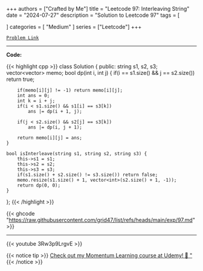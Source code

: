 
+++
authors = ["Crafted by Me"]
title = "Leetcode 97: Interleaving String"
date = "2024-07-27"
description = "Solution to Leetcode 97"
tags = [
    
]
categories = [
    "Medium"
]
series = ["Leetcode"]
+++



[`Problem Link`](https://leetcode.com/problems/interleaving-string/description/)

---

**Code:**

{{< highlight cpp >}}
class Solution {
public:
    string s1, s2, s3;
    vector<vector<int>> memo;
    bool dp(int i, int j) {
        if(i == s1.size() && j == s2.size()) return true;

        if(memo[i][j] != -1) return memo[i][j];
        int ans = 0;
        int k = i + j;
        if(i < s1.size() && s1[i] == s3[k])
            ans |= dp(i + 1, j);
        
        if(j < s2.size() && s2[j] == s3[k])
            ans |= dp(i, j + 1);
        
        return memo[i][j] = ans;
    }
    
    bool isInterleave(string s1, string s2, string s3) {
        this->s1 = s1;
        this->s2 = s2;
        this->s3 = s3;
        if(s1.size() + s2.size() != s3.size()) return false;
        memo.resize(s1.size() + 1, vector<int>(s2.size() + 1, -1));
        return dp(0, 0);
    }
};
{{< /highlight >}}

{{< ghcode "https://raw.githubusercontent.com/grid47/list/refs/heads/main/exp/97.md" >}}

---

{{< youtube 3Rw3p9LrgvE >}}

{{< notice tip >}}
[Check out my Momentum Learning course at Udemy! 🚀 "](https://www.udemy.com/course/blind-75-the-data-structures-and-algorithms-essentials/)
{{< /notice >}}

